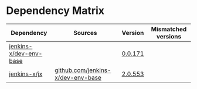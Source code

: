 # Dependency Matrix

Dependency | Sources | Version | Mismatched versions
---------- | ------- | ------- | -------------------
[jenkins-x/dev-env-base](https://github.com/jenkins-x/dev-env-base) |  | [0.0.171](https://github.com/jenkins-x/dev-env-base/releases/tag/v0.0.171) | 
[jenkins-x/jx](https://github.com/jenkins-x/jx) | [github.com/jenkins-x/dev-env-base](https://github.com/jenkins-x/dev-env-base) | [2.0.553](https://github.com/jenkins-x/jx/releases/tag/v2.0.553) | 
